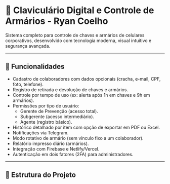 # 🔐 Claviculário Digital e Controle de Armários - Ryan Coelho

Sistema completo para controle de chaves e armários de celulares corporativos, desenvolvido com tecnologia moderna, visual intuitivo e segurança avançada.

---

## 🚀 Funcionalidades

- Cadastro de colaboradores com dados opcionais (cracha, e-mail, CPF, foto, telefone).
- Registro de retirada e devolução de chaves e armários.
- Controle por tempo de uso (ex: alerta após 1h em chaves e 9h em armários).
- Permissões por tipo de usuário:
  - Gerente de Prevenção (acesso total).
  - Subgerente (acesso intermediário).
  - Agente (registro básico).
- Histórico detalhado por item com opção de exportar em PDF ou Excel.
- Notificações via Telegram.
- Modo rotativo de armário (sem vínculo fixo a um colaborador).
- Relatório impresso diário (armários).
- Integração com Firebase e Netlify/Vercel.
- Autenticação em dois fatores (2FA) para administradores.

---

## 📁 Estrutura do Projeto


